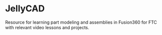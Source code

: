 # JellyCAD
Resource for learning part modeling and assemblies in Fusion360 for FTC with relevant video lessons and projects.  
